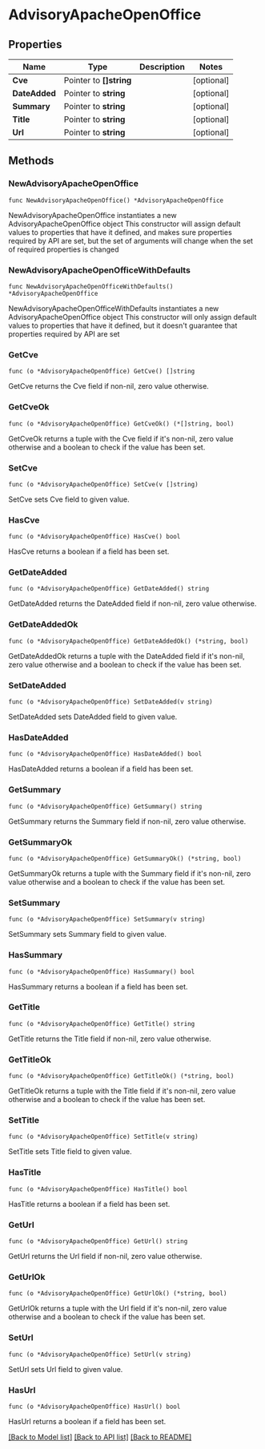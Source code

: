 # AdvisoryApacheOpenOffice

## Properties

Name | Type | Description | Notes
------------ | ------------- | ------------- | -------------
**Cve** | Pointer to **[]string** |  | [optional] 
**DateAdded** | Pointer to **string** |  | [optional] 
**Summary** | Pointer to **string** |  | [optional] 
**Title** | Pointer to **string** |  | [optional] 
**Url** | Pointer to **string** |  | [optional] 

## Methods

### NewAdvisoryApacheOpenOffice

`func NewAdvisoryApacheOpenOffice() *AdvisoryApacheOpenOffice`

NewAdvisoryApacheOpenOffice instantiates a new AdvisoryApacheOpenOffice object
This constructor will assign default values to properties that have it defined,
and makes sure properties required by API are set, but the set of arguments
will change when the set of required properties is changed

### NewAdvisoryApacheOpenOfficeWithDefaults

`func NewAdvisoryApacheOpenOfficeWithDefaults() *AdvisoryApacheOpenOffice`

NewAdvisoryApacheOpenOfficeWithDefaults instantiates a new AdvisoryApacheOpenOffice object
This constructor will only assign default values to properties that have it defined,
but it doesn't guarantee that properties required by API are set

### GetCve

`func (o *AdvisoryApacheOpenOffice) GetCve() []string`

GetCve returns the Cve field if non-nil, zero value otherwise.

### GetCveOk

`func (o *AdvisoryApacheOpenOffice) GetCveOk() (*[]string, bool)`

GetCveOk returns a tuple with the Cve field if it's non-nil, zero value otherwise
and a boolean to check if the value has been set.

### SetCve

`func (o *AdvisoryApacheOpenOffice) SetCve(v []string)`

SetCve sets Cve field to given value.

### HasCve

`func (o *AdvisoryApacheOpenOffice) HasCve() bool`

HasCve returns a boolean if a field has been set.

### GetDateAdded

`func (o *AdvisoryApacheOpenOffice) GetDateAdded() string`

GetDateAdded returns the DateAdded field if non-nil, zero value otherwise.

### GetDateAddedOk

`func (o *AdvisoryApacheOpenOffice) GetDateAddedOk() (*string, bool)`

GetDateAddedOk returns a tuple with the DateAdded field if it's non-nil, zero value otherwise
and a boolean to check if the value has been set.

### SetDateAdded

`func (o *AdvisoryApacheOpenOffice) SetDateAdded(v string)`

SetDateAdded sets DateAdded field to given value.

### HasDateAdded

`func (o *AdvisoryApacheOpenOffice) HasDateAdded() bool`

HasDateAdded returns a boolean if a field has been set.

### GetSummary

`func (o *AdvisoryApacheOpenOffice) GetSummary() string`

GetSummary returns the Summary field if non-nil, zero value otherwise.

### GetSummaryOk

`func (o *AdvisoryApacheOpenOffice) GetSummaryOk() (*string, bool)`

GetSummaryOk returns a tuple with the Summary field if it's non-nil, zero value otherwise
and a boolean to check if the value has been set.

### SetSummary

`func (o *AdvisoryApacheOpenOffice) SetSummary(v string)`

SetSummary sets Summary field to given value.

### HasSummary

`func (o *AdvisoryApacheOpenOffice) HasSummary() bool`

HasSummary returns a boolean if a field has been set.

### GetTitle

`func (o *AdvisoryApacheOpenOffice) GetTitle() string`

GetTitle returns the Title field if non-nil, zero value otherwise.

### GetTitleOk

`func (o *AdvisoryApacheOpenOffice) GetTitleOk() (*string, bool)`

GetTitleOk returns a tuple with the Title field if it's non-nil, zero value otherwise
and a boolean to check if the value has been set.

### SetTitle

`func (o *AdvisoryApacheOpenOffice) SetTitle(v string)`

SetTitle sets Title field to given value.

### HasTitle

`func (o *AdvisoryApacheOpenOffice) HasTitle() bool`

HasTitle returns a boolean if a field has been set.

### GetUrl

`func (o *AdvisoryApacheOpenOffice) GetUrl() string`

GetUrl returns the Url field if non-nil, zero value otherwise.

### GetUrlOk

`func (o *AdvisoryApacheOpenOffice) GetUrlOk() (*string, bool)`

GetUrlOk returns a tuple with the Url field if it's non-nil, zero value otherwise
and a boolean to check if the value has been set.

### SetUrl

`func (o *AdvisoryApacheOpenOffice) SetUrl(v string)`

SetUrl sets Url field to given value.

### HasUrl

`func (o *AdvisoryApacheOpenOffice) HasUrl() bool`

HasUrl returns a boolean if a field has been set.


[[Back to Model list]](../README.md#documentation-for-models) [[Back to API list]](../README.md#documentation-for-api-endpoints) [[Back to README]](../README.md)


